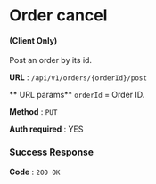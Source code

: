 # Order cancel

#### (**Client Only**)

Post an order by its id.

**URL** : `/api/v1/orders/{orderId}/post`

** URL params**
`orderId` = Order ID.

**Method** : `PUT`

**Auth required** : YES

### Success Response

**Code** : `200 OK`

